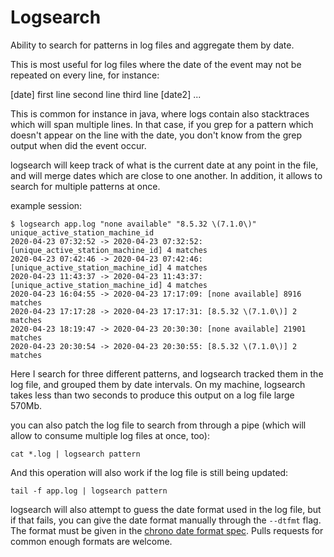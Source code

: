 # Logsearch

Ability to search for patterns in log files and aggregate them by date.

This is most useful for log files where the date of the event may not be repeated
on every line, for instance:

[date] first line
  second line
  third line
[date2] ...

This is common for instance in java, where logs contain also stacktraces which
will span multiple lines. In that case, if you grep for a pattern which doesn't
appear on the line with the date, you don't know from the grep output when did
the event occur.

logsearch will keep track of what is the current date at any point in the file,
and will merge dates which are close to one another. In addition, it allows to
search for multiple patterns at once.

example session:

```
$ logsearch app.log "none available" "8.5.32 \(7.1.0\)" unique_active_station_machine_id
2020-04-23 07:32:52 -> 2020-04-23 07:32:52: [unique_active_station_machine_id] 4 matches
2020-04-23 07:42:46 -> 2020-04-23 07:42:46: [unique_active_station_machine_id] 4 matches
2020-04-23 11:43:37 -> 2020-04-23 11:43:37: [unique_active_station_machine_id] 4 matches
2020-04-23 16:04:55 -> 2020-04-23 17:17:09: [none available] 8916 matches
2020-04-23 17:17:28 -> 2020-04-23 17:17:31: [8.5.32 \(7.1.0\)] 2 matches
2020-04-23 18:19:47 -> 2020-04-23 20:30:30: [none available] 21901 matches
2020-04-23 20:30:54 -> 2020-04-23 20:30:55: [8.5.32 \(7.1.0\)] 2 matches
```

Here I search for three different patterns, and logsearch tracked them in the log file, and grouped
them by date intervals. On my machine, logsearch takes less than two seconds to produce this output
on a log file large 570Mb.

you can also patch the log file to search from through a pipe (which will allow to consume multiple
log files at once, too):

```
cat *.log | logsearch pattern
```

And this operation will also work if the log file is still being updated:

```
tail -f app.log | logsearch pattern
```

logsearch will also attempt to guess the date format used in the log file, but if that fails, you
can give the date format manually through the `--dtfmt` flag. The format must be given in the
[chrono date format spec](https://docs.rs/chrono/0.4.11/chrono/format/strftime). Pulls requests
for common enough formats are welcome.
